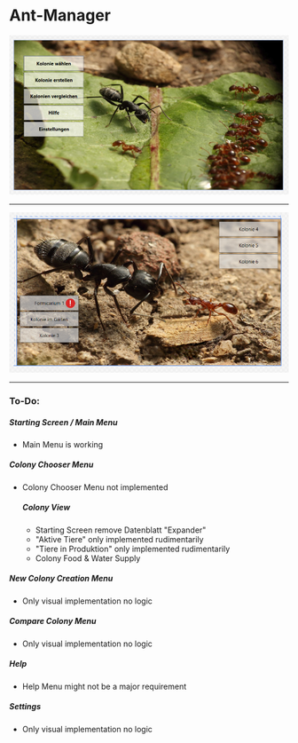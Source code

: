 # Ant-Manager


![alt text](https://github.com/Kulu-M/Ant-Manager/blob/master/Screens/Capture1.PNG "Logo Title Text 1")

---

![alt text](https://github.com/Kulu-M/Ant-Manager/blob/master/Screens/Capture2.PNG "Logo Title Text 1")

---



### To-Do:

##### Starting Screen / Main Menu
- Main Menu is working

##### Colony Chooser Menu
- Colony Chooser Menu not implemented

    ##### Colony View
    - Starting Screen remove Datenblatt "Expander"
    - "Aktive Tiere" only implemented rudimentarily
    - "Tiere in Produktion" only implemented rudimentarily
    - Colony Food & Water Supply

##### New Colony Creation Menu
- Only visual implementation no logic

##### Compare Colony Menu
- Only visual implementation no logic

##### Help
- Help Menu might not be a major requirement

##### Settings
- Only visual implementation no logic
